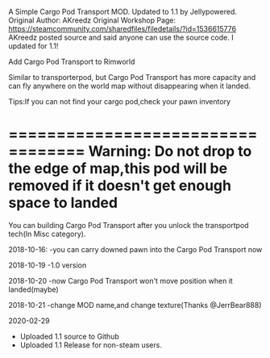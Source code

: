 A Simple Cargo Pod Transport MOD.
Updated to 1.1 by Jellypowered.
Original Author: AKreedz
Original Workshop Page: https://steamcommunity.com/sharedfiles/filedetails/?id=1536615776
AKreedz posted source and said anyone can use the source code. I updated for 1.1! 

Add Cargo Pod Transport to Rimworld

Similar to transporterpod, but Cargo Pod Transport has more capacity and can fly anywhere on the world map without disappearing when it landed.

Tips:If you can not find your cargo pod,check your pawn inventory

==================================
Warning:
Do not drop to the edge of map,this pod will be removed if it doesn't get enough space to landed
==================================

You can building Cargo Pod Transport after you unlock the transportpod tech(In Misc category).

2018-10-16:
-you can carry downed pawn into the Cargo Pod Transport now

2018-10-19
-1.0 version

2018-10-20
-now Cargo Pod Transport won't move position when it landed(maybe)

2018-10-21
-change MOD name,and change texture(Thanks @JerrBear888)

2020-02-29
- Uploaded 1.1 source to Github
- Uploaded 1.1 Release for non-steam users. 

